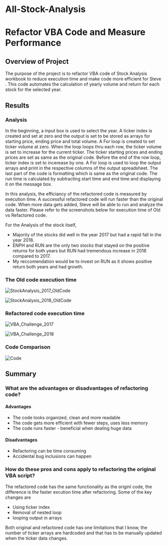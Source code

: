# All-Stock-Analysis
# Refactor VBA Code and Measure Performance

## Overview of Project
The purpose of the project is to refactor VBA code of Stock Analysis workbook to reduce execution time and make code more efficient for Steve . This code automates the calculation of yearly volume and return for each stock for the selected year.
 ## Results
 ### Analysis

 In the beginning, a input box is used to select the year. A ticker index is created and set at zero and the output is set to be stored as arrays for starting price, ending price and total volume. A For loop is created to set ticker volume at zero. When the loop loops thru each row, the ticker volume is set to increase for the current ticker. The ticker starting prices and ending prices are set as same as the original code. Before the end of the row loop, ticker index is set to incerease by one. A For loop is used to loop the output arrays and print in the respective columns of the output spreadsheet. The last part of the code is formatting which is same as the original code. The run time is calculated by subtracting start time and end time and displaying it on the message box.

 In this analysis, the efficiancy of the refactored code is measured by execution time. A successful refactored code will run faster than the original code. When more data gets added, Steve will be able to run and analyze the data faster. Please refer to the screenshots below for execution time of Old vs Refactored code.

 For the Analysis of the stock itself,

 - Majority of the stocks did well in the year 2017 but had a rapid fall in the year 2018.
 - ENPH and RUN are the only two stocks that stayed on the positive returns for both years but RUN had tremendous increase in 2018 compared to 2017.
 - My reccomendation would be to invest on RUN as it shows positive return both years and had growth.

 ### The Old code execution time 
![StockAnalysis_2017_OldCode](https://user-images.githubusercontent.com/76926148/185770255-86236ea9-e809-4c3d-9306-68d414a8ab2e.PNG)

![StockAnalysis_2018_OldCode](https://user-images.githubusercontent.com/76926148/185770258-de0bdaf5-174d-4920-a3a0-f60891dce41e.PNG)

 ### Refactored code execution time
 
![VBA_Challenge_2017](https://user-images.githubusercontent.com/76926148/185770282-e9258e27-ffa2-4cb9-938c-492142872b9b.PNG)

![VBA_Challenge_2018](https://user-images.githubusercontent.com/76926148/185770288-0718f942-6722-4d28-8915-402cdd14f5d0.PNG)

 ### Code Comparison

![Code](https://user-images.githubusercontent.com/76926148/185770301-65d2254a-9494-4522-81ab-31c3ad7dafa4.png)

 ## Summary
 ### What are the advantages or disadvantages of refactoring code?
 #### Advantages
 - The code looks organized, clean and more readable
 - The code gets more efficient with fewer steps, uses less memory 
 - The code runs faster - beneficial when dealing huge data 
 
 #### Disadvantages
  - Refactoring can be time consuming
  - Accidental bug inclusions can happen

### How do these pros and cons apply to refactoring the original VBA script?

The refactored code has the same functionality as the originl code, the difference is the faster excution time after refactoring. 
Some of the key changes are 
 - Using ticker index
 - Removal of nested loop
 - looping output in arrays

Both original and refactored code has one limitations that I know, the number of ticker arrays are hardcoded and that has to be manually updated when the ticker data changes.

